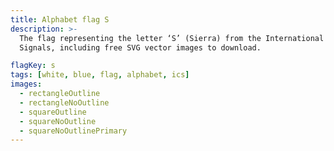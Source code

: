 ```yaml
---
title: Alphabet flag S
description: >-
  The flag representing the letter ‘S’ (Sierra) from the International Code of
  Signals, including free SVG vector images to download.

flagKey: s
tags: [white, blue, flag, alphabet, ics]
images:
  - rectangleOutline
  - rectangleNoOutline
  - squareOutline
  - squareNoOutline
  - squareNoOutlinePrimary
---
```

